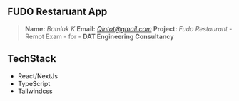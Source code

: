 ## FUDO Restaruant App

> **Name:**  *Bamlak K*
>  **Email:**  *Qintot@gmail.com*
>  **Project:**  *Fudo Restaurant* - Remot Exam - for -  **DAT Engineering Consultancy**


## TechStack 
- React/NextJs  
- TypeScript
- Tailwindcss
